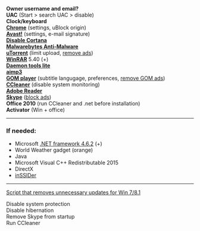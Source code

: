 **Owner username and email?**  
**UAC** (Start > search UAC > disable)  
**Clock/keyboard**  
**[Chrome]** (settings, uBlock origin)  
**[Avast!]** (settings, e-mail signature)  
**[Disable Cortana]**  
**[Malwarebytes Anti-Malware]**  
**[uTorrent]** (limit upload, [remove ads])  
**[WinRAR]** 5.40 (+)  
**[Daemon tools lite]**  
**[aimp3]**  
**[GOM player]** (subtitle langugage, preferences, [remove GOM ads])  
**[CCleaner]** (disable system monitoring)  
**[Adobe Reader]**  
**[Skype]** ([block ads])  
**Office 2010** (run CCleaner and .net before installation)  
**Activator** (Win + office)  

---
### If needed:
* Microsoft [.NET framework 4.6.2] (+)
* World Weather gadget (orange)
* Java
* Microsoft Visual C++ Redistributable 2015
* DirectX
* [inSSIDer]

---
[Script that removes unnecessary updates for Win 7/8.1]  

Disable system protection  
Disable hibernation  
Remove Skype from startup  
Run CCleaner  

[Avast!]: <https://www.avast.com/index>
[Disable Cortana]: <https://www.howtogeek.com/265027/how-to-disable-cortana-in-windows-10/>
[Chrome]: <https://www.google.com/chrome/browser/desktop/>
[Malwarebytes Anti-Malware]: <https://www.malwarebytes.com/mwb-download/>
[uTorrent]: <http://www.utorrent.com/intl/en>
[remove ads]: <https://forum.utorrent.com/topic/81421-321-how-to-turn-off-ads-except-for-the-silly-upgrade-banner/?page=3>
[WinRAR]: <https://thepiratebay.org/search/winrar/0/99/0>
[Daemon tools lite]: <http://www.disk-tools.com/download/daemon>
[aimp3]: <http://www.aimp.ru/>
[GOM player]: <http://filehippo.com/download_gom_player>
[remove GOM ads]: <https://howtoremove.guide/remove-gom-player-advertisement/>
[CCleaner]: <http://filehippo.com/download_ccleaner>
[Adobe Reader]: <https://get.adobe.com/reader/>
[Skype]: <https://www.skype.com/en/download-skype/skype-for-computer/>
[block ads]: <http://winaero.com/blog/how-to-disable-ads-in-skype-updated-for-recent-versions/>
[.NET framework 4.6.2]: <https://www.microsoft.com/en-us/download/details.aspx?id=53345>
[https://gist.github.com/xvitaly/eafa75ed2cb79b3bd4e9]: <https://gist.github.com/xvitaly/eafa75ed2cb79b3bd4e9>
[inSSIDer]: <https://thepiratebay.org/search/inssider/0/99/0>
[Script that removes unnecessary updates for Win 7/8.1]: <https://gist.github.com/xvitaly/eafa75ed2cb79b3bd4e9>
